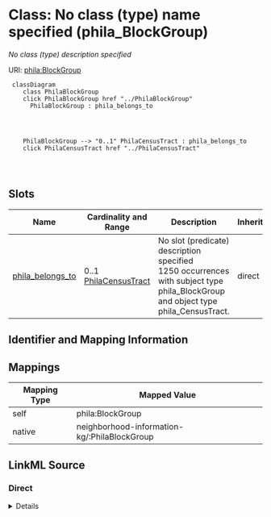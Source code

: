 

# Class: No class (type) name specified (phila_BlockGroup)


_No class (type) description specified_





URI: [phila:BlockGroup](https://metadata.phila.gov/BlockGroup)






```mermaid
 classDiagram
    class PhilaBlockGroup
    click PhilaBlockGroup href "../PhilaBlockGroup"
      PhilaBlockGroup : phila_belongs_to
        
          
    
    
    PhilaBlockGroup --> "0..1" PhilaCensusTract : phila_belongs_to
    click PhilaCensusTract href "../PhilaCensusTract"

        
      
```




<!-- no inheritance hierarchy -->


## Slots

| Name | Cardinality and Range | Description | Inheritance |
| ---  | --- | --- | --- |
| [phila_belongs_to](../slots/phila_belongs_to.md) | 0..1 <br/> [PhilaCensusTract](../classes/PhilaCensusTract.md) | No slot (predicate) description specified <br/> 1250 occurrences with subject type phila_BlockGroup and object type phila_CensusTract. | direct |









## Identifier and Mapping Information








## Mappings

| Mapping Type | Mapped Value |
| ---  | ---  |
| self | phila:BlockGroup |
| native | neighborhood-information-kg/:PhilaBlockGroup |







## LinkML Source

<!-- TODO: investigate https://stackoverflow.com/questions/37606292/how-to-create-tabbed-code-blocks-in-mkdocs-or-sphinx -->

### Direct

<details>
```yaml
name: phila_BlockGroup
conforms_to: No schema conformance document specified
description: No class (type) description specified
title: No class (type) name specified
notes:
- Class with 8 occurrences.
rank: 1000
slots:
- phila_belongs_to
class_uri: phila:BlockGroup

```
</details>

### Induced

<details>
```yaml
name: phila_BlockGroup
conforms_to: No schema conformance document specified
description: No class (type) description specified
title: No class (type) name specified
notes:
- Class with 8 occurrences.
rank: 1000
attributes:
  phila_belongs_to:
    name: phila_belongs_to
    description: No slot (predicate) description specified
    comments:
    - 1250 occurrences with subject type phila_BlockGroup and object type phila_CensusTract.
    examples:
    - description: phila_BlockGroup → phila_CensusTract
      object:
        example_object: phila:CT_39000
        example_object_type: phila_CensusTract
        example_predicate: phila:belongs_to
        example_subject: phila:BG_8
        example_subject_type: phila_BlockGroup
    from_schema: neighborhood-information-kg
    rank: 1000
    slot_uri: phila:belongs_to
    alias: phila_belongs_to
    owner: phila_BlockGroup
    domain_of:
    - phila_BlockGroup
    range: phila_CensusTract
class_uri: phila:BlockGroup

```
</details>